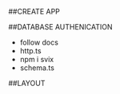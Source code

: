 

##CREATE APP

##DATABASE AUTHENICATION
- follow docs
- http.ts
- npm i svix
- schema.ts

##LAYOUT
